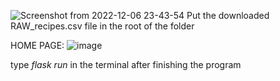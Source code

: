 ![Screenshot from 2022-12-06 23-43-54](https://user-images.githubusercontent.com/113631636/205990180-8901ddac-d30e-43d5-aea7-4a8d1c925889.png)
Put the downloaded RAW_recipes.csv file in the root of the folder


HOME PAGE:
![image](https://user-images.githubusercontent.com/113631636/205990845-46a970c5-ed2b-4fae-8e87-166f294e8527.png)


type *flask run* in the terminal after finishing the program
